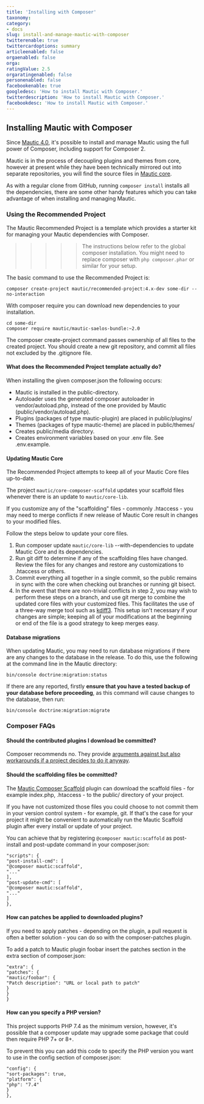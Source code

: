 ```yaml
---
title: 'Installing with Composer'
taxonomy:
category:
- docs
slug: install-and-manage-mautic-with-composer
twitterenable: true
twittercardoptions: summary
articleenabled: false
orgaenabled: false
orga:
ratingValue: 2.5
orgaratingenabled: false
personenabled: false
facebookenable: true
googledesc: 'How to install Mautic with Composer.'
twitterdescription: 'How to install Mautic with Composer.'
facebookdesc: 'How to install Mautic with Composer.'
---
```

## Installing Mautic with Composer

Since [Mautic 4.0][mautic-4], it's possible to install and manage Mautic using the full power of Composer, including support for Composer 2.

Mautic is in the process of decoupling plugins and themes from core, however at present while they have been technically mirrored out into separate repositories, you will find the source files in [Mautic core][mautic-core]. 

As with a regular clone from GitHub, running `composer install` installs all the dependencies, there are some other handy features which you can take advantage of when installing and managing Mautic.

### Using the Recommended Project

The Mautic Recommended Project is a template which provides a starter kit for managing your Mautic dependencies with Composer.

>>>>> The instructions below refer to the global composer installation. You might need to replace composer with `php composer.phar` or similar for your setup.

The basic command to use the Recommended Project is:
    
    composer create-project mautic/recommended-project:4.x-dev some-dir --no-interaction

With composer require you can download new dependencies to your installation.

    cd some-dir
    composer require mautic/mautic-saelos-bundle:~2.0

The composer create-project command passes ownership of all files to the created project. You should create a new git repository, and commit all files not excluded by the .gitignore file.

#### What does the Recommended Project template actually do?

When installing the given composer.json the following occurs:

* Mautic is installed in the public-directory.
* Autoloader uses the generated composer autoloader in vendor/autoload.php, instead of the one provided by Mautic (public/vendor/autoload.php).
* Plugins (packages of type mautic-plugin) are placed in public/plugins/
* Themes (packages of type mautic-theme) are placed in public/themes/
* Creates public/media directory.
* Creates environment variables based on your .env file. See .env.example.

#### Updating Mautic Core

The Recommended Project attempts to keep all of your Mautic Core files up-to-date.

The project `mautic/core-composer-scaffold` updates your scaffold files whenever there is an update to `mautic/core-lib`. 

If you customize any of the "scaffolding" files - commonly .htaccess - you may need to merge conflicts if new release of Mautic Core result in changes to your modified files.

Follow the steps below to update your core files.

1. Run composer update `mautic/core-lib` --with-dependencies to update Mautic Core and its dependencies.
2. Run git diff to determine if any of the scaffolding files have changed. Review the files for any changes and restore any customizations to .htaccess or others.
3. Commit everything all together in a single commit, so the public remains in sync with the core when checking out branches or running git bisect.
4. In the event that there are non-trivial conflicts in step 2, you may wish to perform these steps on a branch, and use git merge to combine the updated core files with your customized files. This facilitates the use of a three-way merge tool such as [kdiff3][kdiff3]. This setup isn't necessary if your changes are simple; keeping all of your modifications at the beginning or end of the file is a good strategy to keep merges easy.

#### Database migrations

When updating Mautic, you may need to run database migrations if there are any changes to the database in the release. To do this, use the following at the command line in the Mautic directory:

`bin/console doctrine:migration:status`

If there are any reported, firstly **ensure that you have a tested backup of your database before proceeding**, as this command will cause changes to the database, then run:

`bin/console doctrine:migration:migrate`

### Composer FAQs

#### Should the contributed plugins I download be committed?
Composer recommends no. They provide [arguments against but also workarounds if a project decides to do it anyway][composer-workarounds].

#### Should the scaffolding files be committed?
The [Mautic Composer Scaffold][scaffold-plugin] plugin can download the scaffold files - for example index.php, .htaccess - to the public/ directory of your project. 

If you have not customized those files you could choose to not commit them in your version control system - for example, git. If that's the case for your project it might be convenient to automatically run the Mautic Scaffold plugin after every install or update of your project. 

You can achieve that by registering `@composer mautic:scaffold` as post-install and post-update command in your composer.json:

```
"scripts": {
"post-install-cmd": [
"@composer mautic:scaffold",
"..."
],
"post-update-cmd": [
"@composer mautic:scaffold",
"..."
]
},
```

#### How can patches be applied to downloaded plugins?
If you need to apply patches - depending on the plugin, a pull request is often a better solution - you can do so with the composer-patches plugin.

To add a patch to Mautic plugin foobar insert the patches section in the extra section of composer.json:

```
"extra": {
"patches": {
"mautic/foobar": {
"Patch description": "URL or local path to patch"
}
}
}
```

#### How can you specify a PHP version?
This project supports PHP 7.4 as the minimum version, however, it's possible that a composer update may upgrade some package that could then require PHP 7+ or 8+.

To prevent this you can add this code to specify the PHP version you want to use in the config section of composer.json:
```
"config": {
"sort-packages": true,
"platform": {
"php": "7.4"
}
},
```


[mautic-4]: <https://github.com/mautic/mautic/releases/tag/4.0>
[mautic-core]: <https://github.com/mautic/mautic>
[kdiff3]: <http://www.gitshah.com/2010/12/how-to-setup-kdiff-as-diff-tool-for-git.html>
[composer-workarounds]: <https://getcomposer.org/doc/faqs/should-i-commit-the-dependencies-in-my-vendor-directory.md>
[scaffold-plugin]: <https://github.com/mautic/core-composer-scaffold>
